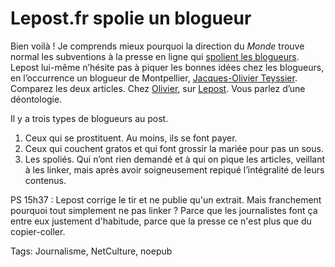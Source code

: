 # Lepost.fr spolie un blogueur

Bien voilà ! Je comprends mieux pourquoi la direction du *Monde* trouve normal les subventions à la presse en ligne qui [spolient les blogueurs](/2009/12/30/l%E2%80%99etat-spolie-les-blogueurs/). Lepost lui-même n’hésite pas à piquer les bonnes idées chez les blogueurs, en l’occurrence un blogueur de Montpellier, [Jacques-Olivier Teyssier](http://www.montpellier-journal.fr). Comparez les deux articles. Chez [Olivier](http://www.montpellier-journal.fr/2010/01/freche-fabius-lenregistrement.html), sur [Lepost](http://www.lepost.fr/article/2010/01/28/1911263_fabius-pas-catholique-ecoutez-ce-que-georges-freche-a-dit.html). Vous parlez d’une déontologie.

Il y a trois types de blogueurs au post.

1. Ceux qui se prostituent. Au moins, ils se font payer.
2. Ceux qui couchent gratos et qui font grossir la mariée pour pas un sous.
3. Les spoliés. Qui n’ont rien demandé et à qui on pique les articles, veillant à les linker, mais après avoir soigneusement repiqué l’intégralité de leurs contenus.

PS 15h37 : Lepost corrige le tir et ne publie qu'un extrait. Mais franchement pourquoi tout simplement ne pas linker ? Parce que les journalistes font ça entre eux justement d'habitude, parce que la presse ce n'est plus que du copier-coller.

Tags: Journalisme, NetCulture, noepub